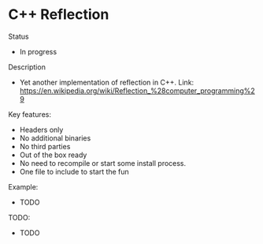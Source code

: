 # C++ Reflection

Status
- In progress

Description
 - Yet another implementation of reflection in C++.
 Link: https://en.wikipedia.org/wiki/Reflection_%28computer_programming%29

Key features:
 - Headers only
 - No additional binaries 
 - No third parties
 - Out of the box ready
  - No need to recompile or start some install process.
 - One file to include to start the fun


Example:
 - TODO

TODO:
 - TODO
